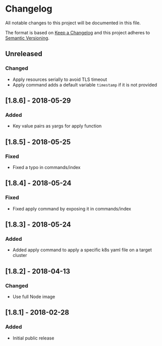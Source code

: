 # Changelog
All notable changes to this project will be documented in this file.

The format is based on [Keep a Changelog](http://keepachangelog.com/en/1.0.0/)
and this project adheres to [Semantic Versioning](http://semver.org/spec/v2.0.0.html).

## Unreleased
### Changed
* Apply resources serially to avoid TLS timeout
* Apply command adds a default variable `timestamp` if it is not provided

## [1.8.6] - 2018-05-29
### Added
* Key value pairs as yargs for apply function

## [1.8.5] - 2018-05-25
### Fixed
* Fixed a typo in commands/index

## [1.8.4] - 2018-05-24
### Fixed
* Fixed apply command by exposing it in commands/index

## [1.8.3] - 2018-05-24
### Added
* Added apply command to apply a specific k8s yaml file on a target cluster

## [1.8.2] - 2018-04-13
### Changed
* Use full Node image

## [1.8.1] - 2018-02-28
### Added
- Initial public release

